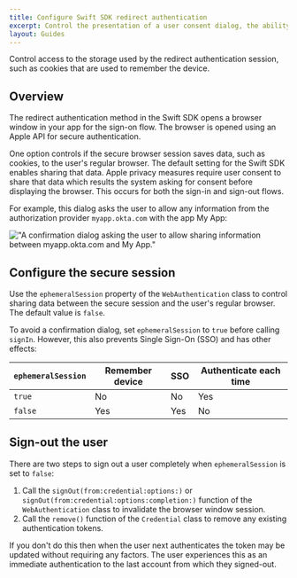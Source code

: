 ```yaml
---
title: Configure Swift SDK redirect authentication
excerpt: Control the presentation of a user consent dialog, the ability to use Single Sign-On, and other related functionality.
layout: Guides
---
```


Control access to the storage used by the redirect authentication session, such as cookies that are used to remember the device.

## Overview

The redirect authentication method in the Swift SDK opens a browser window in your app for the sign-on flow. The browser is opened using an Apple API for secure authentication.

One option controls if the secure browser session saves data, such as cookies, to the user's regular browser. The default setting for the Swift SDK enables sharing that data. Apple privacy measures require user consent to share that data which results the system asking for consent before displaying the browser. This occurs for both the sign-in and sign-out flows.

For example, this dialog asks the user to allow any information from the authorization provider `myapp.okta.com` with the app My App:

<div class="half border">

!["A confirmation dialog asking the user to allow sharing information between myapp.okta.com and My App."](/img/mobile-sdk/mobile-redirect-alert.png)

</div>

## Configure the secure session

Use the `ephemeralSession` property of the `WebAuthentication` class to control sharing data between the secure session and the user's regular browser. The default value is `false`.

To avoid a confirmation dialog, set `ephemeralSession` to `true` before calling `signIn`. However, this also prevents Single Sign-On (SSO) and has other effects:


| `ephemeralSession` | Remember device | SSO | Authenticate each time |
|--------------------|-----------------|-----|------------------------|
| `true`             | No              | No  | Yes                    |
| `false`            | Yes             | Yes | No                     |

## Sign-out the user

There are two steps to sign out a user completely when `ephemeralSession` is set to `false`:

1. Call the `signOut(from:credential:options:)` or `signOut(from:credential:options:completion:)` function of the `WebAuthentication` class to invalidate the browser window session.
2. Call the `remove()` function of the `Credential` class to remove any existing authentication tokens.

If you don't do this then when the user next authenticates the token may be updated without requiring any factors. The user experiences this as an immediate authentication to the last account from which they signed-out.
